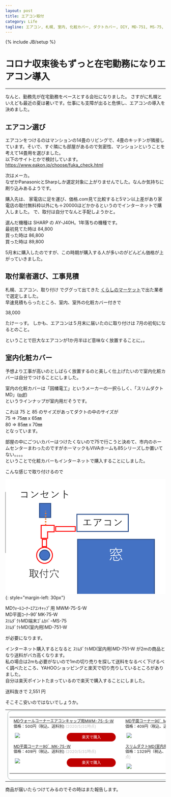 ```yaml
---
layout: post
title: エアコン取付
category: Life
tagline: エアコン, 札幌, 室内, 化粧カバー, ダクトカバー, DIY, MD-751, MS-75, MK-75-W, MWM-75-L
---
```

{% include JB/setup %}

# コロナ収束後もずっと在宅勤務になりエアコン導入

<hr class='section-line'>

なんと、勤務先が在宅勤務をベースとする会社になりました。
さすがに札幌といえども最近の夏は暑いです。仕事にも支障が出ると危惧し、エアコンの導入を決めました。

## エアコン選び

エアコンをつけるのはマンションの14畳のリビングで、4畳のキッチンが隣接しています。そいで、すぐ隣にも部屋があるので気密性、マンションということを考えて14畳用を選びました。  
以下のサイトとかで検討しています。
https://www.eakon.jp/choose/fuka_check.html

次はメーカ。  
なぜかPanasonicとSharpしか選定対象に上がりませんでした。なんか気持ちに刷り込みあるようです。

購入先は、
家電店に足を運び、価格.com見て比較すると5マン以上差があり家電店の取付無料枠以外にも＋20000ほどかかるというのでインターネットで購入しました。
で、取付は自分でなんと手配しようかと。

選んだ機種は SHARP の AY-J40H。1年落ちの機種です。  
最初見てた時は 84,800  
買った時は 86,800  
買った時は 89,800  

5月末に購入したのですが、この時期が購入する人が多いのがどんどん価格が上がっていきました。

## 取付業者選び、工事見積

札幌、エアコン、取り付け でググって出てきた [くらしのマーケット](https://curama.jp/)で出た業者で選定しました。  
早速見積もらったところ、室内、室外の化粧カバー付きで

38,000

たけーっす。 
しかも、エアコンは５月末に届いたのに取り付けは 7月の初旬になるとのこと。  

ということで巨大なエアコンが1か月半ほど意味なく放置することに。。  

## 室内化粧カバー

予想より工事が高いのとしばらく放置するのと美しく仕上げたいので室内化粧カバーは自分でつけることにしました。

室内の化粧カバーは「因幡電工」というメーカーの一択らしく、「スリムダクトMD」([pdf](https://i-pro.inaba.co.jp/iportal/CatalogViewInterfaceStartUpAction.do?method=startUp&mode=PAGE&volumeID=DENKO001&catalogId=1931100000&pageGroupId=11&designID=DNKD002&catalogCategoryId=&designConfirmFlg=&keyword=))  
というラインナップが室内用だそうです。

これは 75 と 85 のサイズがあってダクトの中のサイズが  
75 ⇒ 75㎜ x 65㎜   
80 ⇒ 85㎜ x 70㎜  
となっています。

部屋の中にごついカバーはつけたくないので75で行こうと決めて、市内のホームセンターまわったのですがホーマックもVIVAホームも85シリーズしか置いてない。。。。  
ということで化粧カバーもインターネットで購入することにしました。

こんな感じで取り付けるので  

![画像](/assets/image/posts/20200531/haichi.png){: style="margin-left: 30px"}

MDｳｫｰﾙｺｰﾅｰｴｱｺﾝｷｬｯﾌﾟ用 MWM-75-S-W    
MD平面ｺｰﾅｰ90ﾟMK-75-W   
ｽﾘﾑﾀﾞｸﾄMD端末ｺﾞﾑｶﾊﾞｰMS-75  
ｽﾘﾑﾀﾞｸﾄMD(室内用)MD-751-W  

が必要になります。

インターネット購入するとなると ｽﾘﾑﾀﾞｸﾄMD(室内用)MD-751-W が2mの商品となり送料がバカ高くなります。  
私の場合は2mも必要がないので1mの切り売りを探して送料をなるべく下げるべく調べたところ、YAHOOショッピングと楽天で切り売りしているところがありました。  
自分は楽天ポイントたまっているので楽天で購入することにしました。  

送料抜きで 2,551 円

そこそこ安いのではないでしょうか。

<table border="0" cellpadding="0" cellspacing="0">
    <tr>
        <td>
            <div style="border:1px solid #95a5a6;border-radius:.75rem;background-color:#FFFFFF;width:640px;margin:0px;padding:5px;text-align:center;overflow:hidden;">
                <table>
                    <tr>
                        <td style="vertical-align:top;width:350px;">
                            <p style="font-size:12px;line-height:1.4em;text-align:left;margin:0px;padding:2px 6px;word-wrap:break-word">
                                <a href="https://hb.afl.rakuten.co.jp/ichiba/1bd53de6.af3d660a.1bd53de7.922b2833/?pc=https%3A%2F%2Fitem.rakuten.co.jp%2Fprostock%2F10111936%2F&link_type=picttext&ut=eyJwYWdlIjoiaXRlbSIsInR5cGUiOiJwaWN0dGV4dCIsInNpemUiOiIyNDB4MjQwIiwibmFtIjoxLCJuYW1wIjoicmlnaHQiLCJjb20iOjEsImNvbXAiOiJkb3duIiwicHJpY2UiOjEsImJvciI6MSwiY29sIjoxLCJiYnRuIjoxLCJwcm9kIjowfQ%3D%3D"
                                    target="_blank" rel="nofollow sponsored noopener" style="word-wrap:break-word;">MDウォールコーナーエアコンキャップ用MWM-75-S-W</a>
                                <br>
                                <span>価格：500円（税込、送料別)</span>
                                <span style="color:#BBB">(2020/5/31時点)</span>
                            </p>
                            <div style="margin:10px;">
                                <a href="https://hb.afl.rakuten.co.jp/ichiba/1bd53de6.af3d660a.1bd53de7.922b2833/?pc=https%3A%2F%2Fitem.rakuten.co.jp%2Fprostock%2F10111936%2F&link_type=picttext&ut=eyJwYWdlIjoiaXRlbSIsInR5cGUiOiJwaWN0dGV4dCIsInNpemUiOiIyNDB4MjQwIiwibmFtIjoxLCJuYW1wIjoicmlnaHQiLCJjb20iOjEsImNvbXAiOiJkb3duIiwicHJpY2UiOjEsImJvciI6MSwiY29sIjoxLCJiYnRuIjoxLCJwcm9kIjowfQ%3D%3D"
                                    target="_blank" rel="nofollow sponsored noopener" style="word-wrap:break-word;">
                                    <img src="https://static.affiliate.rakuten.co.jp/makelink/rl.svg" style="float:left;max-height:27px;width:auto;margin-top:0">
                                </a>
                                <a href="https://hb.afl.rakuten.co.jp/ichiba/1bd53de6.af3d660a.1bd53de7.922b2833/?pc=https%3A%2F%2Fitem.rakuten.co.jp%2Fprostock%2F10111936%2F%3Fscid%3Daf_pc_bbtn&m=%3Fscid%3Daf_pc_bbtn&link_type=picttext&ut=eyJwYWdlIjoiaXRlbSIsInR5cGUiOiJwaWN0dGV4dCIsInNpemUiOiIyNDB4MjQwIiwibmFtIjoxLCJuYW1wIjoicmlnaHQiLCJjb20iOjEsImNvbXAiOiJkb3duIiwicHJpY2UiOjEsImJvciI6MSwiY29sIjoxLCJiYnRuIjoxLCJwcm9kIjowfQ=="
                                    target="_blank" rel="nofollow sponsored noopener" style="word-wrap:break-word;">
                                    <div style="float:right;width:41%;height:27px;background-color:#bf0000;color:#fff !important;font-size:12px;font-weight:500;line-height:27px;margin-left:1px;padding: 0 12px;border-radius:16px;cursor:pointer;text-align:center;">楽天で購入</div>
                                </a>
                            </div>
                        </td>
                        <td style="vertical-align:top;width:284px;">
                            <p style="font-size:12px;line-height:1.4em;text-align:left;margin:0px;padding:2px 6px;word-wrap:break-word">
                                <a href="https://hb.afl.rakuten.co.jp/ichiba/1bd53de6.af3d660a.1bd53de7.922b2833/?pc=https%3A%2F%2Fitem.rakuten.co.jp%2Fprostock%2F10111929%2F&link_type=picttext&ut=eyJwYWdlIjoiaXRlbSIsInR5cGUiOiJwaWN0dGV4dCIsInNpemUiOiIyNDB4MjQwIiwibmFtIjoxLCJuYW1wIjoicmlnaHQiLCJjb20iOjEsImNvbXAiOiJkb3duIiwicHJpY2UiOjEsImJvciI6MSwiY29sIjoxLCJiYnRuIjoxLCJwcm9kIjowfQ%3D%3D"
                                    target="_blank" rel="nofollow sponsored noopener" style="word-wrap:break-word;">MD平面コーナー90゜MK-75-W</a>
                                <br>
                                <span>価格：409円（税込、送料別)</span>
                                <span style="color:#BBB">(2020/5/31時点)</span>
                            </p>
                            <div style="margin:10px;">
                                <a href="https://hb.afl.rakuten.co.jp/ichiba/1bd53de6.af3d660a.1bd53de7.922b2833/?pc=https%3A%2F%2Fitem.rakuten.co.jp%2Fprostock%2F10111929%2F&link_type=picttext&ut=eyJwYWdlIjoiaXRlbSIsInR5cGUiOiJwaWN0dGV4dCIsInNpemUiOiIyNDB4MjQwIiwibmFtIjoxLCJuYW1wIjoicmlnaHQiLCJjb20iOjEsImNvbXAiOiJkb3duIiwicHJpY2UiOjEsImJvciI6MSwiY29sIjoxLCJiYnRuIjoxLCJwcm9kIjowfQ%3D%3D"
                                    target="_blank" rel="nofollow sponsored noopener" style="word-wrap:break-word;">
                                    <img src="https://static.affiliate.rakuten.co.jp/makelink/rl.svg" style="float:left;max-height:27px;width:auto;margin-top:0">
                                </a>
                                <a href="https://hb.afl.rakuten.co.jp/ichiba/1bd53de6.af3d660a.1bd53de7.922b2833/?pc=https%3A%2F%2Fitem.rakuten.co.jp%2Fprostock%2F10111929%2F%3Fscid%3Daf_pc_bbtn&m=%3Fscid%3Daf_pc_bbtn&link_type=picttext&ut=eyJwYWdlIjoiaXRlbSIsInR5cGUiOiJwaWN0dGV4dCIsInNpemUiOiIyNDB4MjQwIiwibmFtIjoxLCJuYW1wIjoicmlnaHQiLCJjb20iOjEsImNvbXAiOiJkb3duIiwicHJpY2UiOjEsImJvciI6MSwiY29sIjoxLCJiYnRuIjoxLCJwcm9kIjowfQ=="
                                    target="_blank" rel="nofollow sponsored noopener" style="word-wrap:break-word;">
                                    <div style="float:right;width:41%;height:27px;background-color:#bf0000;color:#fff !important;font-size:12px;font-weight:500;line-height:27px;margin-left:1px;padding: 0 12px;border-radius:16px;cursor:pointer;text-align:center;">楽天で購入</div>
                                </a>
                            </div>
                        </td>
                    </tr>
                    <tr>
                        <td style="vertical-align:top;width:350px;">
                            <p style="font-size:12px;line-height:1.4em;text-align:left;margin:0px;padding:2px 6px;word-wrap:break-word">
                                <a href="https://hb.afl.rakuten.co.jp/ichiba/1bd53de6.af3d660a.1bd53de7.922b2833/?pc=https%3A%2F%2Fitem.rakuten.co.jp%2Fprostock%2F10111929%2F&link_type=picttext&ut=eyJwYWdlIjoiaXRlbSIsInR5cGUiOiJwaWN0dGV4dCIsInNpemUiOiIyNDB4MjQwIiwibmFtIjoxLCJuYW1wIjoicmlnaHQiLCJjb20iOjEsImNvbXAiOiJkb3duIiwicHJpY2UiOjEsImJvciI6MSwiY29sIjoxLCJiYnRuIjoxLCJwcm9kIjowfQ%3D%3D"
                                    target="_blank" rel="nofollow sponsored noopener" style="word-wrap:break-word;">MD平面コーナー90゜MK-75-W</a>
                                <br>
                                <span>価格：409円（税込、送料別)</span>
                                <span style="color:#BBB">(2020/5/31時点)</span>
                            </p>
                            <div style="margin:10px;">
                                <a href="https://hb.afl.rakuten.co.jp/ichiba/1bd53de6.af3d660a.1bd53de7.922b2833/?pc=https%3A%2F%2Fitem.rakuten.co.jp%2Fprostock%2F10111929%2F&link_type=picttext&ut=eyJwYWdlIjoiaXRlbSIsInR5cGUiOiJwaWN0dGV4dCIsInNpemUiOiIyNDB4MjQwIiwibmFtIjoxLCJuYW1wIjoicmlnaHQiLCJjb20iOjEsImNvbXAiOiJkb3duIiwicHJpY2UiOjEsImJvciI6MSwiY29sIjoxLCJiYnRuIjoxLCJwcm9kIjowfQ%3D%3D"
                                    target="_blank" rel="nofollow sponsored noopener" style="word-wrap:break-word;">
                                    <img src="https://static.affiliate.rakuten.co.jp/makelink/rl.svg" style="float:left;max-height:27px;width:auto;margin-top:0">
                                </a>
                                <a href="https://hb.afl.rakuten.co.jp/ichiba/1bd53de6.af3d660a.1bd53de7.922b2833/?pc=https%3A%2F%2Fitem.rakuten.co.jp%2Fprostock%2F10111929%2F%3Fscid%3Daf_pc_bbtn&m=%3Fscid%3Daf_pc_bbtn&link_type=picttext&ut=eyJwYWdlIjoiaXRlbSIsInR5cGUiOiJwaWN0dGV4dCIsInNpemUiOiIyNDB4MjQwIiwibmFtIjoxLCJuYW1wIjoicmlnaHQiLCJjb20iOjEsImNvbXAiOiJkb3duIiwicHJpY2UiOjEsImJvciI6MSwiY29sIjoxLCJiYnRuIjoxLCJwcm9kIjowfQ=="
                                    target="_blank" rel="nofollow sponsored noopener" style="word-wrap:break-word;">
                                    <div style="float:right;width:41%;height:27px;background-color:#bf0000;color:#fff !important;font-size:12px;font-weight:500;line-height:27px;margin-left:1px;padding: 0 12px;border-radius:16px;cursor:pointer;text-align:center;">楽天で購入</div>
                                </a>
                            </div>
                        </td>
                        <td style="vertical-align:top;width:284px;">
                            <p style="font-size:12px;line-height:1.4em;text-align:left;margin:0px;padding:2px 6px;word-wrap:break-word">
                                <a href="https://hb.afl.rakuten.co.jp/ichiba/1bd53de6.af3d660a.1bd53de7.922b2833/?pc=https%3A%2F%2Fitem.rakuten.co.jp%2Fprostock%2F10111392%2F&link_type=picttext&ut=eyJwYWdlIjoiaXRlbSIsInR5cGUiOiJwaWN0dGV4dCIsInNpemUiOiIyNDB4MjQwIiwibmFtIjoxLCJuYW1wIjoicmlnaHQiLCJjb20iOjEsImNvbXAiOiJkb3duIiwicHJpY2UiOjEsImJvciI6MSwiY29sIjoxLCJiYnRuIjoxLCJwcm9kIjowfQ%3D%3D"
                                    target="_blank" rel="nofollow sponsored noopener" style="word-wrap:break-word;">スリムダクトMD(室内用)MD-751-W</a>
                                <br>
                                <span>価格：1329円（税込、送料別)</span>
                                <span style="color:#BBB">(2020/5/31時点)</span>
                            </p>
                            <div style="margin:10px;">
                                <a href="https://hb.afl.rakuten.co.jp/ichiba/1bd53de6.af3d660a.1bd53de7.922b2833/?pc=https%3A%2F%2Fitem.rakuten.co.jp%2Fprostock%2F10111392%2F&link_type=picttext&ut=eyJwYWdlIjoiaXRlbSIsInR5cGUiOiJwaWN0dGV4dCIsInNpemUiOiIyNDB4MjQwIiwibmFtIjoxLCJuYW1wIjoicmlnaHQiLCJjb20iOjEsImNvbXAiOiJkb3duIiwicHJpY2UiOjEsImJvciI6MSwiY29sIjoxLCJiYnRuIjoxLCJwcm9kIjowfQ%3D%3D"
                                    target="_blank" rel="nofollow sponsored noopener" style="word-wrap:break-word;">
                                    <img src="https://static.affiliate.rakuten.co.jp/makelink/rl.svg" style="float:left;max-height:27px;width:auto;margin-top:0">
                                </a>
                                <a href="https://hb.afl.rakuten.co.jp/ichiba/1bd53de6.af3d660a.1bd53de7.922b2833/?pc=https%3A%2F%2Fitem.rakuten.co.jp%2Fprostock%2F10111392%2F%3Fscid%3Daf_pc_bbtn&m=%3Fscid%3Daf_pc_bbtn&link_type=picttext&ut=eyJwYWdlIjoiaXRlbSIsInR5cGUiOiJwaWN0dGV4dCIsInNpemUiOiIyNDB4MjQwIiwibmFtIjoxLCJuYW1wIjoicmlnaHQiLCJjb20iOjEsImNvbXAiOiJkb3duIiwicHJpY2UiOjEsImJvciI6MSwiY29sIjoxLCJiYnRuIjoxLCJwcm9kIjowfQ=="
                                    target="_blank" rel="nofollow sponsored noopener" style="word-wrap:break-word;">
                                    <div style="float:right;width:41%;height:27px;background-color:#bf0000;color:#fff !important;font-size:12px;font-weight:500;line-height:27px;margin-left:1px;padding: 0 12px;border-radius:16px;cursor:pointer;text-align:center;">楽天で購入</div>
                                </a>
                            </div>
                        </td>
                    </tr>
                </table>
            </div>
        </td>
    </tr>
</table>


商品が届いたらつけてみるのでその時はまた報告します。

